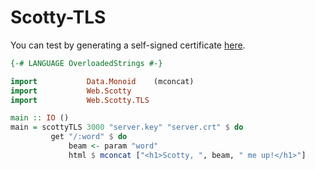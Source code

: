 # Scotty-TLS

You can test by generating a self-signed certificate [here](http://www.akadia.com/services/ssh_test_certificate.html).

```haskell
{-# LANGUAGE OverloadedStrings #-}

import           Data.Monoid    (mconcat)
import           Web.Scotty
import           Web.Scotty.TLS

main :: IO ()
main = scottyTLS 3000 "server.key" "server.crt" $ do
         get "/:word" $ do
             beam <- param "word"
             html $ mconcat ["<h1>Scotty, ", beam, " me up!</h1>"]
```